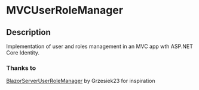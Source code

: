 # MVCUserRoleManager

## Description
Implementation of user and roles management in an MVC app wth ASP.NET Core Identity.

### Thanks to
[BlazorServerUserRoleManager](https://github.com/Grzesiek23/BlazorServerUserRoleManager) by Grzesiek23 for inspiration
